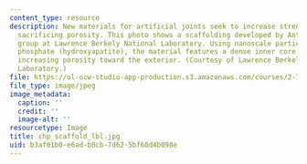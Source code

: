 ```yaml
---
content_type: resource
description: New materials for artificial joints seek to increase strength without
  sacrificing porosity. This photo shows a scaffolding developed by Antonio Tomsia's
  group at Lawrence Berkely National Laboratory. Using nanoscale particles of calcium
  phosphate (hydroxyapatite), the material features a dense inner core and gradually
  increasing porosity toward the exterior. (Courtesy of Lawrence Berkeley National
  Laboratory.)
file: https://ol-ocw-studio-app-production.s3.amazonaws.com/courses/2-782j-design-of-medical-devices-and-implants-spring-2006/b3af01b0e6adb0cb7d625bf60d4b098e_chp_scaffold_lbl.jpg
file_type: image/jpeg
image_metadata:
  caption: ''
  credit: ''
  image-alt: ''
resourcetype: Image
title: chp_scaffold_lbl.jpg
uid: b3af01b0-e6ad-b0cb-7d62-5bf60d4b098e
---
```

